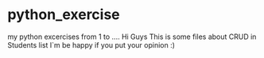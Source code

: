 # python_exercise
my python excercises from 1 to ....
Hi Guys
This is some files about CRUD in Students list
I`m be happy if you put your opinion :)
